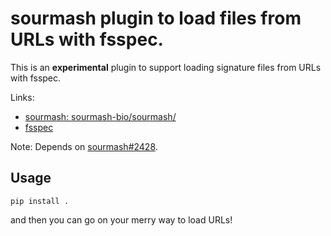 # sourmash plugin to load files from URLs with fsspec.

This is an **experimental** plugin to support loading signature files
from URLs with fsspec.

Links:
* [sourmash: sourmash-bio/sourmash/](https://github.com/sourmash-bio/sourmash/)
* [fsspec](https://filesystem-spec.readthedocs.io/en/latest/index.html)

Note: Depends on
[sourmash#2428](https://github.com/sourmash-bio/sourmash/pull/2428).

## Usage

```
pip install .
```

and then you can go on your merry way to load URLs!
